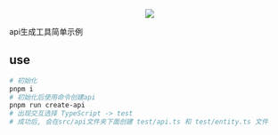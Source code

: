 <div align="center">
  <img src="https://xiaoyao-ye.github.io/blog/initApi/light.svg" />
</div>

api生成工具简单示例

## use

```bash
# 初始化
pnpm i
# 初始化后使用命令创建api
pnpm run create-api
# 出现交互选择 TypeScript -> test
# 成功后, 会在src/api文件夹下面创建 test/api.ts 和 test/entity.ts 文件
```
